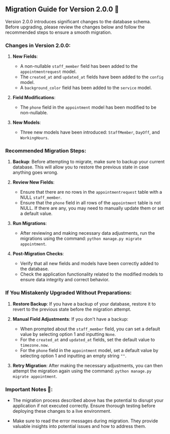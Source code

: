 ## Migration Guide for Version 2.0.0 🚀

Version 2.0.0 introduces significant changes to the database schema. Before upgrading, please review the changes below
and follow the recommended steps to ensure a smooth migration.

### Changes in Version 2.0.0:

1. **New Fields**:
    - A non-nullable `staff_member` field has been added to the `appointmentrequest` model.
    - The `created_at` and `updated_at` fields have been added to the `config` model.
    - A `background_color` field has been added to the `service` model.

2. **Field Modifications**:
    - The `phone` field in the `appointment` model has been modified to be non-nullable.

3. **New Models**:
    - Three new models have been introduced: `StaffMember`, `DayOff`, and `WorkingHours`.

### Recommended Migration Steps:

1. **Backup**: Before attempting to migrate, make sure to backup your current database. This will allow you to restore
   the previous state in case anything goes wrong.

2. **Review New Fields**:
    - Ensure that there are no rows in the `appointmentrequest` table with a NULL `staff_member`.
    - Ensure that the `phone` field in all rows of the `appointment` table is not NULL. If there are any, you may need
      to manually update them or set a default value.

3. **Run Migrations**:
    - After reviewing and making necessary data adjustments, run the migrations using the
      command: `python manage.py migrate appointment`.

4. **Post-Migration Checks**:
    - Verify that all new fields and models have been correctly added to the database.
    - Check the application functionality related to the modified models to ensure data integrity and correct behavior.

### If You Mistakenly Upgraded Without Preparations:

1. **Restore Backup**: If you have a backup of your database, restore it to revert to the previous state before the
   migration attempt.

2. **Manual Field Adjustments**: If you don't have a backup:
    - When prompted about the `staff_member` field, you can set a default value by selecting option 1 and
      inputting `None`.
    - For the `created_at` and `updated_at` fields, set the default value to `timezone.now`.
    - For the `phone` field in the `appointment` model, set a default value by selecting option 1 and inputting an empty
      string `""`.

3. **Retry Migration**: After making the necessary adjustments, you can then attempt the migration again using the
   command: `python manage.py migrate appointment`.

### Important Notes 📝:

- The migration process described above has the potential to disrupt your application if not executed correctly. Ensure
  thorough testing before deploying these changes to a live environment.

- Make sure to read the error messages during migration. They provide valuable insights into potential issues and how to
  address them.
